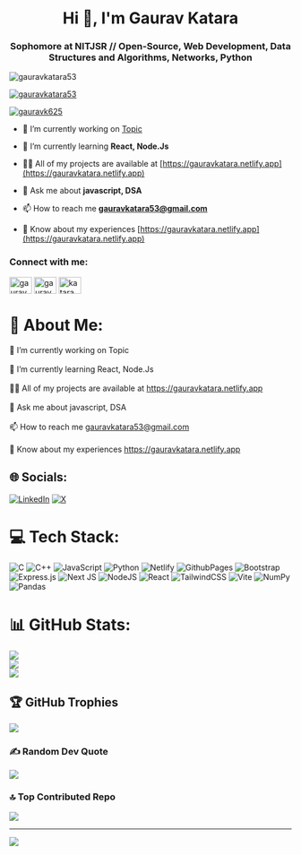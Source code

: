 <h1 align="center">Hi 👋, I'm Gaurav Katara</h1>
<h3 align="center">Sophomore at NITJSR // Open-Source, Web Development, Data Structures and Algorithms, Networks, Python</h3>

<p align="left"> <img src="https://komarev.com/ghpvc/?username=gauravkatara53&label=Profile%20views&color=0e75b6&style=flat" alt="gauravkatara53" /> </p>

<p align="left"> <a href="https://github.com/ryo-ma/github-profile-trophy"><img src="https://github-profile-trophy.vercel.app/?username=gauravkatara53" alt="gauravkatara53" /></a> </p>

<p align="left"> <a href="https://twitter.com/gauravk625" target="blank"><img src="https://img.shields.io/twitter/follow/gauravk625?logo=twitter&style=for-the-badge" alt="gauravk625" /></a> </p>

- 🔭 I’m currently working on [Topic](https://github.com/gauravkatara53/Topic)

- 🌱 I’m currently learning **React, Node.Js**

- 👨‍💻 All of my projects are available at [https://gauravkatara.netlify.app](https://gauravkatara.netlify.app)

- 💬 Ask me about **javascript, DSA**

- 📫 How to reach me **gauravkatara53@gmail.com**

- 📄 Know about my experiences [https://gauravkatara.netlify.app](https://gauravkatara.netlify.app)

<h3 align="left">Connect with me:</h3>
<p align="left">
<a href="https://twitter.com/gauravk625" target="blank"><img align="center" src="https://raw.githubusercontent.com/rahuldkjain/github-profile-readme-generator/master/src/images/icons/Social/twitter.svg" alt="gauravk625" height="30" width="40" /></a>
<a href="https://linkedin.com/in/gauravkatara" target="blank"><img align="center" src="https://raw.githubusercontent.com/rahuldkjain/github-profile-readme-generator/master/src/images/icons/Social/linked-in-alt.svg" alt="gauravkatara" height="30" width="40" /></a>
<a href="https://www.leetcode.com/katara_coder" target="blank"><img align="center" src="https://raw.githubusercontent.com/rahuldkjain/github-profile-readme-generator/master/src/images/icons/Social/leet-code.svg" alt="katara_coder" height="30" width="40" /></a>
</p>

# 💫 About Me:
🔭 I’m currently working on Topic<br><br>🌱 I’m currently learning React, Node.Js<br><br>👨‍💻 All of my projects are available at https://gauravkatara.netlify.app<br><br>💬 Ask me about javascript, DSA<br><br>📫 How to reach me gauravkatara53@gmail.com<br><br>📄 Know about my experiences https://gauravkatara.netlify.app


## 🌐 Socials:
[![LinkedIn](https://img.shields.io/badge/LinkedIn-%230077B5.svg?logo=linkedin&logoColor=white)](https://linkedin.com/in/gauravkatara) [![X](https://img.shields.io/badge/X-black.svg?logo=X&logoColor=white)](https://x.com/gauravk625) 

# 💻 Tech Stack:
![C](https://img.shields.io/badge/c-%2300599C.svg?style=plastic&logo=c&logoColor=white) ![C++](https://img.shields.io/badge/c++-%2300599C.svg?style=plastic&logo=c%2B%2B&logoColor=white) ![JavaScript](https://img.shields.io/badge/javascript-%23323330.svg?style=plastic&logo=javascript&logoColor=%23F7DF1E) ![Python](https://img.shields.io/badge/python-3670A0?style=plastic&logo=python&logoColor=ffdd54) ![Netlify](https://img.shields.io/badge/netlify-%23000000.svg?style=plastic&logo=netlify&logoColor=#00C7B7) ![GithubPages](https://img.shields.io/badge/github%20pages-121013?style=plastic&logo=github&logoColor=white) ![Bootstrap](https://img.shields.io/badge/bootstrap-%238511FA.svg?style=plastic&logo=bootstrap&logoColor=white) ![Express.js](https://img.shields.io/badge/express.js-%23404d59.svg?style=plastic&logo=express&logoColor=%2361DAFB) ![Next JS](https://img.shields.io/badge/Next-black?style=plastic&logo=next.js&logoColor=white) ![NodeJS](https://img.shields.io/badge/node.js-6DA55F?style=plastic&logo=node.js&logoColor=white) ![React](https://img.shields.io/badge/react-%2320232a.svg?style=plastic&logo=react&logoColor=%2361DAFB) ![TailwindCSS](https://img.shields.io/badge/tailwindcss-%2338B2AC.svg?style=plastic&logo=tailwind-css&logoColor=white) ![Vite](https://img.shields.io/badge/vite-%23646CFF.svg?style=plastic&logo=vite&logoColor=white) ![NumPy](https://img.shields.io/badge/numpy-%23013243.svg?style=plastic&logo=numpy&logoColor=white) ![Pandas](https://img.shields.io/badge/pandas-%23150458.svg?style=plastic&logo=pandas&logoColor=white)
# 📊 GitHub Stats:
![](https://github-readme-stats.vercel.app/api?username=gauravkatara53&theme=radical&hide_border=false&include_all_commits=false&count_private=false)<br/>
![](https://github-readme-streak-stats.herokuapp.com/?user=gauravkatara53&theme=radical&hide_border=false)<br/>
![](https://github-readme-stats.vercel.app/api/top-langs/?username=gauravkatara53&theme=radical&hide_border=false&include_all_commits=false&count_private=false&layout=compact)

## 🏆 GitHub Trophies
![](https://github-profile-trophy.vercel.app/?username=gauravkatara53&theme=monokai&no-frame=false&no-bg=true&margin-w=4)

### ✍️ Random Dev Quote
![](https://quotes-github-readme.vercel.app/api?type=horizontal&theme=tokyonight)

### 🔝 Top Contributed Repo
![](https://github-contributor-stats.vercel.app/api?username=gauravkatara53&limit=5&theme=dark&combine_all_yearly_contributions=true)

---
[![](https://visitcount.itsvg.in/api?id=gauravkatara53&icon=0&color=0)](https://visitcount.itsvg.in)

<!-- Proudly created with GPRM ( https://gprm.itsvg.in ) -->

